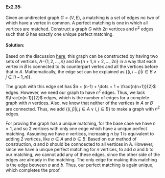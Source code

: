 #### Ex2.35:

Given an undirected graph $G = (V, E)$, a matching is a set of edges no two of which have a vertex in common. A perfect matching is one in 
which all vertices are matched. Construct a graph $G$ with $2n$ vertices and $n^2$ edges such that $G$ has exactly one unique perfect 
matching.

#### Solution: 

Based on the discussion [here](https://stackoverflow.com/questions/16123151/matching-and-perfect-math), this graph can be constructed by 
having two sets of vertices, $A =$<span>{</span>$1, 2, \dots, n$<span>}</span> and 
$B=$<span>{</span>$n+1, n+2, \dots, 2n$<span>}</span> in a way that each vertex in $B$ is connected to its counterpart vertex and all 
the vertices before that in $A$. Mathematically, the edge set can be explained as 
<span>{</span>$(i, i-j) | i \in B \land j \in [i-1, n]$<span>}</span>.

The graph with this edge set has $n + (n-1) + \dots + 1 = \frac{n(n+1)}{2}$ edges. However, we need our graph to have $n^2$ edges. Thus, 
we lack $\frac{n(n-1)}{2}$ edges, which is the number of edges for a complete graph with $n$ vertices. Also, we know that neither of the 
vertices in $A$ or $B$ are connected. Thus, we add <span>{</span>$(i, j) | i, j \in A \lor i, j \in B$<span>}</span> to make a graph with 
$n^2$ edges. 

For proving the graph has a unique matching, for the base case we have $n = 1$, and so 2 vertices with only one edge which have a unique 
perfect matching. Assuming we have $n$ vertices, increasing $n$ by $1$ is equivalent to adding $2$ vertices, like $a \in A$ and $b \in B$. 
Based on our method of construction, $a$ and $b$ should be conncected to all vertices in $A$. However, since we have a unique perfect 
matching for $n$ vertices, to add $a$ and $b$ to our matching, we cannot add any of these edges, since the other side of the edges are 
already in the matching. The only edge for making this matching is the edge between $a$ and $b$. Thus, our perfect matching is again unique, 
which completes the proof. 
